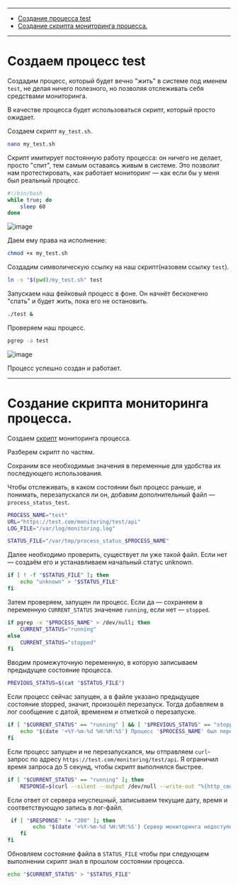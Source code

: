 ***
- [Создание процесса test](#создаем-процесс-test)
- [Создание скрипта мониторинга процесса.](cоздание-скрипта-мониторинга-процесса-.)

***
# Создаем процесс test
Создадим процесс, который будет вечно "жить" в системе под именем `test`, не делая ничего полезного, но позволяя отслеживать себя средствами мониторинга.


В качестве процесса будет использоваться скрипт, который просто ожидает.

Создаем скрипт `my_test.sh`.
```bash
nano my_test.sh
```

Скрипт имитирует постоянную работу процесса: он ничего не делает, просто "спит", тем самым оставаясь живым в системе. Это позволит нам протестировать, как работает мониторинг — как если бы у меня был реальный процесс.

```bash
#!/bin/bash
while true; do
    sleep 60
done
```

![image](https://github.com/user-attachments/assets/865630b6-8b80-40b9-ac0b-e07e527aa562)

Даем ему права на исполнение:
```bash
chmod +x my_test.sh
```

Создадим символическую ссылку на наш скрипт(назовем ссылку `test`).

```bash
ln -s "$(pwd)/my_test.sh" test
```

Запускаем наш фейковый процесс в фоне. Он начнёт бесконечно "спать" и будет жить, пока его не остановить.
```bash
./test &
```

Проверяем наш процесс.
```bash
pgrep -a test
```
![image](https://github.com/user-attachments/assets/9cc83381-97aa-4169-90ba-23b718556f5c)

Процесс успешно создан и работает.

***

# Создание скрипта мониторинга процесса. 

Создаем [скрипт](https://github.com/Zubaev/Test_Effective-Mobile/blob/main/process_status.sh) мониторинга процесса.

Разберем скрипт по частям.

Сохраним все необходимые значения в переменные для удобства их последующего использования.

Чтобы отслеживать, в каком состоянии был процесс раньше, и понимать, перезапускался ли он, добавим дополнительный файл — `process_status_test`.

```bash
PROCESS_NAME="test"
URL="https://test.com/monitoring/test/api"
LOG_FILE="/var/log/monitoring.log"

STATUS_FILE="/var/tmp/process_status_$PROCESS_NAME"
```

Далее необходимо проверить, существует ли уже такой файл. Если нет — создаём его и устанавливаем начальный статус unknown.


```bash
if [ ! -f "$STATUS_FILE" ]; then
    echo "unknown" > "$STATUS_FILE"
fi
```

Затем проверяем, запущен ли процесс. Если да — сохраняем в переменную `CURRENT_STATUS` значение `running`, если нет — `stopped`.

```bash
if pgrep -x "$PROCESS_NAME" > /dev/null; then
    CURRENT_STATUS="running"
else
    CURRENT_STATUS="stopped"
fi
```

Вводим промежуточную переменную, в которую записываем предыдущее состояние процесса.

```bash
PREVIOUS_STATUS=$(cat "$STATUS_FILE")
```

Если процесс сейчас запущен, а в файле указано предыдущее состояние stopped, значит, произошёл перезапуск. Тогда добавляем в лог сообщение с датой, временем и отметкой о перезапуске.

```bash
if [ "$CURRENT_STATUS" == "running" ] && [ "$PREVIOUS_STATUS" == "stopped" ]; then
    echo "$(date '+%Y-%m-%d %H:%M:%S') Процесс '$PROCESS_NAME' был перезапущен." >> "$LOG_FILE"
fi
```
Если процесс запущен и не перезапускался, мы отправляем `curl`-запрос по адресу `https://test.com/monitoring/test/api`. Я ограничил время запроса до 5 секунд, чтобы скрипт выполнялся быстрее.

```bash
if [ "$CURRENT_STATUS" == "running" ]; then
    RESPONSE=$(curl --silent --output /dev/null --write-out "%{http_code}" --insecure --max-time 5 "$URL" 2>/dev/null)
```

Если ответ от сервера неуспешный, записываем текущие дату, время и соответствующую запись в лог-файл.

```bash
 if [ "$RESPONSE" != "200" ]; then
        echo "$(date '+%Y-%m-%d %H:%M:%S') Сервер мониторинга недоступен (HTTP $RESPONSE)." >> "$LOG_FILE"
    fi
fi
```

Обновляем состояние файла в `STATUS_FILE` чтобы при следующем выполнении скрипт знал в прошлом состоянии процесса.

```bash
echo "$CURRENT_STATUS" > "$STATUS_FILE"
```

